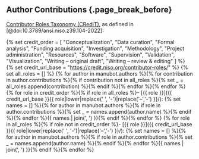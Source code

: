 ## Author Contributions {.page_break_before}

[Contributor Roles Taxonomy (CRediT)](https://credit.niso.org/), as defined in [@doi:10.3789/ansi.niso.z39.104-2022]:

{% set credit_order = [
  "Conceptualization",
  "Data curation",
  "Formal analysis",
  "Funding acquisition",
  "Investigation",
  "Methodology",
  "Project administration",
  "Resources",
  "Software",
  "Supervision",
  "Validation",
  "Visualization",
  "Writing – original draft",
  "Writing – review & editing"
] %}
{% set credit_url_base = "https://credit.niso.org/contributor-roles/" %}
{% set all_roles = [] %}
{% for author in manubot.authors %}{% for contribution in author.contributions %}{% if contribution not in all_roles %}{% set _ = all_roles.append(contribution) %}{% endif %}{% endfor %}{% endfor %}
{% for role in credit_order %}{% if role in all_roles %}- [{{ role }}]({{ credit_url_base }}{{ role|lower|replace(' ', '-')|replace('–','-') }}/): {% set names = [] %}{% for author in manubot.authors %}{% if role in author.contributions %}{% set _ = names.append(author.name) %}{% endif %}{% endfor %}{{ names | join(', ') }}{% endif %}{% endfor %}
{% for role in all_roles %}{% if role not in credit_order %}- [{{ role }}]({{ credit_url_base }}{{ role|lower|replace(' ', '-')|replace('–','-') }}/): {% set names = [] %}{% for author in manubot.authors %}{% if role in author.contributions %}{% set _ = names.append(author.name) %}{% endif %}{% endfor %}{{ names | join(', ') }}{% endif %}{% endfor %}
